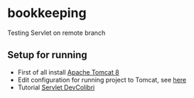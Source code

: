 # bookkeeping
Testing Servlet on remote branch

## Setup for running
* First of all install [Apache Tomcat 8](https://tomcat.apache.org/tomcat-8.0-doc/setup.html)
* Edit configuration for running project to Tomcat, see [here](https://devcolibri.com/intellij-idea-%D0%B4%D0%B5%D0%BF%D0%BB%D0%BE%D0%B9-%D0%BD%D0%B0-tomcat/)
* Tutorial [Servlet DevColibri](https://devcolibri.com/%D0%BA%D0%B0%D0%BA-%D1%81%D0%BE%D0%B7%D0%B4%D0%B0%D1%82%D1%8C-servlet-%D0%BF%D0%BE%D0%BB%D0%BD%D0%BE%D0%B5-%D1%80%D1%83%D0%BA%D0%BE%D0%B2%D0%BE%D0%B4%D1%81%D1%82%D0%B2%D0%BE/)
